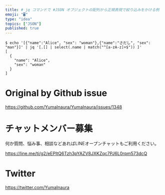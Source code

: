 ```yaml
---
title: # jq コマンドで #JSON オブジェクトの配列から正規表現で絞り込みをかける例
emoji: "🖥"
type: "idea"
topics: ["JSON"]
published: true
---
```


```
$ echo '[{"name":"Alice", "sex": "woman"},{"name":"さだし", "sex": "man"}]' | jq '[.[] | select(.name | match("^[a-zA-z]+$")) ]'
[
  {
    "name": "Alice",
    "sex": "woman"
  }
]
```

# Original by Github issue

https://github.com/YumaInaura/YumaInaura/issues/1348








<!-- Update From Qiita API -->

# チャットメンバー募集


何か質問、悩み事、相談などあればLINEオープンチャットもご利用ください。

https://line.me/ti/g2/eEPltQ6Tzh3pYAZV8JXKZqc7PJ6L0rpm573dcQ





# Twitter


https://twitter.com/YumaInaura


<!-- Update From Qiita API -->


